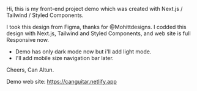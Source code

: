 Hi, this is my front-end project demo which was created with Next.js / Tailwind / Styled Components.

I took this design from Figma, thanks for @Mohittdesigns. I codded this design with Next.js, Tailwind and Styled Components, and web site is full Responsive now.

* Demo has only dark mode now but i'll add light mode.
* I'll add mobile size navigation bar later.

Cheers, 
Can Altun.

Demo web site: https://canguitar.netlify.app
